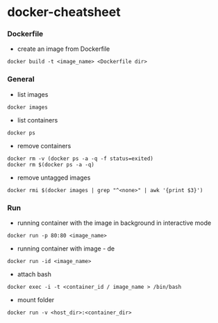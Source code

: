 # docker-cheatsheet

### Dockerfile

- create an image from Dockerfile
```
docker build -t <image_name> <Dockerfile dir>
```

### General

- list images
```
docker images
```

- list containers
```
docker ps
```

- remove containers
```
docker rm -v (docker ps -a -q -f status=exited)
docker rm $(docker ps -a -q)
```
- remove untagged images
```
docker rmi $(docker images | grep "^<none>" | awk '{print $3}')
```

### Run

- running container with the image in background in interactive mode
```
docker run -p 80:80 <image_name>
```
- running container with image - de 
```
docker run -id <image_name>
```
- attach bash
```
docker exec -i -t <container_id / image_name > /bin/bash
```
- mount folder
```
docker run -v <host_dir>:<container_dir>
```
